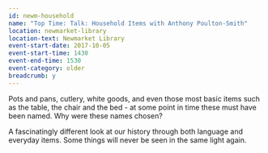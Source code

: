 ```yaml
---
id: newm-household
name: "Top Time: Talk: Household Items with Anthony Poulton-Smith"
location: newmarket-library
location-text: Newmarket Library
event-start-date: 2017-10-05
event-start-time: 1430
event-end-time: 1530
event-category: older
breadcrumb: y
---
```


Pots and pans, cutlery, white goods, and even those most basic items such as the table, the chair and the bed - at some point in time these must have been named. Why were these names chosen?

A fascinatingly different look at our history through both language and everyday items. Some things will never be seen in the same light again.
